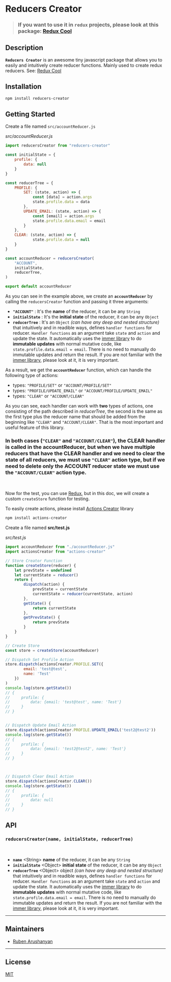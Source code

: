 # Reducers Creator

> ###  **If you want to use it in `redux` projects, please look at this package: [Redux Cool](https://github.com/ruben-arushanyan/redux-cool)**


## Description
**`Reducers Creator`** is an awesome tiny javascript package that allows you to easily and intuitively create reducer functions. Mainly used to create redux reducers. See: [Redux Cool](https://github.com/ruben-arushanyan/redux-cool)

## Installation

```bash
npm install reducers-creator
```

## Getting Started

Create a file named `src/accountReducer.js`

*src/accountReducer.js*
```javascript
import reducersCreator from "reducers-creator"

const initialState = {
    profile: {
		data: null
	}
}

const reducerTree = {
    PROFILE: {
        SET: (state, action) => {
            const [data] = action.args
            state.profile.data = data
        },
        UPDATE_EMAIL: (state, action) => {
            const [email] = action.args
            state.profile.data.email = email
        }
    },
    CLEAR: (state, action) => {
            state.profile.data = null
    }
}

const accountReducer = reducersCreator(
    "ACCOUNT",
    initialState,
    reducerTree,
)

export default accountReducer

```
As you can see in the example above, we create an **`accountReducer`** by calling the `reducersCreator` function and passing it three arguments:

- **`"ACCOUNT"`** : It's the **name** of the reducer, it can be any `String`
- **`initialState`** : It's the **initial state** of the reducer, it can be any `Object`
- **`reducerTree`** : It's an `Object` *(can have any deep and nested structure)* that intuitively and in readible ways, defines `handler functions` for reducer. `Handler functions` as an argument take `state` and `action` and update the state. It automatically uses the [immer library](https://immerjs.github.io/immer/) to do **immutable updates** with normal mutative code, like `state.profile.data.email = email`. There is no need to manually do immutable updates and return the result. If you are not familiar with the [immer library](https://immerjs.github.io/immer/), please look at it, it is very important.

As a result, we get the **`accountReducer`** function, which can handle the following type of actions:
- types: `"PROFILE/SET"` or `"ACCOUNT/PROFILE/SET"`
- types: `"PROFILE/UPDATE_EMAIL"` or `"ACCOUNT/PROFILE/UPDATE_EMAIL"`
- types: `"CLEAR"` or `"ACCOUNT/CLEAR"`

As you can see, each handler can work with **two** types of actions, one consisting of the path described in *reducerTree*, the second is the same as the first type plus the reducer name that should be added from the beginning like `"CLEAR"` and `"ACCOUNT/CLEAR"`. That is the most important and useful feature of this library.
### In both cases (`"CLEAR"` and `"ACCOUNT/CLEAR"`), the **CLEAR** handler is called in the **accountReducer**, but when we have multiple reducers that have the **CLEAR** handler and we need to clear the state of all reducers, we must use `"CLEAR"` action type, but if we need to delete only the **ACCOUNT** reducer state we must use the `"ACCOUNT/CLEAR"` action type.

<br/>

Now for the test, you can use [Redux](https://github.com/ruben-arushanyan/redux-cool), but in this doc, we will create a custom `createStore` function for testing.

To easily create actions, please install [Actions Creator](https://github.com/ruben-arushanyan/actions-creator) library
```bash
npm install actions-creator
```
Create a file named **src/test.js**

*src/test.js*
```javascript
import accountReducer from "./accountReducer.js"
import actionsCreator from "actions-creator"

// Store Creator Function
function createStore(reducer) {
    let prevState = undefined
    let currentState = reducer()
    return {
        dispatch(action) {
            prevState = currentState
            currentState = reducer(currentState, action)
        },
        getState() {
            return currentState
        },
        getPrevState() {
            return prevState
        }
    }
}

// Create Store
const store = createStore(accountReducer)

// Dispatch Set Profile Action
store.dispatch(actionsCreator.PROFILE.SET({
        email: 'test@test',
        name: 'Test'
    })
)
console.log(store.getState())
// {
//     profile: {
//         data: {email: 'test@test', name: 'Test'}
//     }
// }


// Dispatch Update Email Action
store.dispatch(actionsCreator.PROFILE.UPDATE_EMAIL('test2@test2'))
console.log(store.getState())
// {
//     profile: {
//         data: {email: 'test2@test2', name: 'Test'}
//     }
// }



// Dispatch Clear Email Action
store.dispatch(actionsCreator.CLEAR())
console.log(store.getState())
// {
//     profile: {
//         data: null
//     }
// }

```


## API


### **`reducersCreator(name, initialState, reducerTree)`**
<br/>

- **`name`** \<String> **name** of the reducer, it can be any `String`
- **`initialState`** \<Object> **initial state** of the reducer, it can be any `Object`
- **`reducerTree`** \<Object> object *(can have any deep and nested structure)* that intuitively and in readible ways, defines `handler functions` for reducer. `Handler functions` as an argument take `state` and `action` and update the state. It automatically uses the [immer library](https://immerjs.github.io/immer/) to do **immutable updates** with normal mutative code, like `state.profile.data.email = email`. There is no need to manually do immutable updates and return the result. If you are not familiar with the [immer library](https://immerjs.github.io/immer/), please look at it, it is very important.

<hr/>

## Maintainers

- [Ruben Arushanyan](https://github.com/ruben-arushanyan)

<hr/>

## License
[MIT](https://github.com/ruben-arushanyan/reducers-creator/blob/master/LICENSE)
